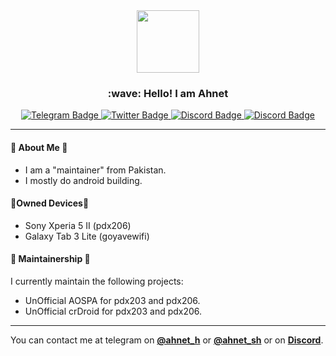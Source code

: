 <div id="header" align="center">
  <img src="https://images.weserv.nl/?url=https://i.imgur.com/fcn66H8.jpeg?v=4&h=300&w=300&fit=cover&mask=circle&maxage=7d" width="100"/>
  <h3>:wave: Hello! I am Ahnet</h3>
</div>

<div id="badges" align="center">
  <a href="https://t.me/ahnet_h">
    <img src="https://img.shields.io/badge/Telegram-0088cc?style=for-the-badge&logo=telegram&logoColor=white" alt="Telegram Badge"/>
  </a>
  <a href="https://twitter.com/ahnet_69">
    <img src="https://img.shields.io/badge/Twitter/X-000000?style=for-the-badge&logo=x&logoColor=white" alt="Twitter Badge"/>
  </a>
  <a href="https://discord.com/users/635483684719558666">
    <img src="https://img.shields.io/badge/Discord-5865F2?style=for-the-badge&logo=discord&logoColor=white" alt="Discord Badge"/>
  </a>
  <a href="https://xdaforums.com/m/captain_cookie_200.11805485">
    <img src="https://img.shields.io/badge/XDA-f59714?style=for-the-badge&logo=xdadevelopers&logoColor=white" alt="Discord Badge"/>
  </a>
</div>

---

#### 🤔 About Me 🤔
- I am a "maintainer" from Pakistan.
- I mostly do android building.

#### 📱Owned Devices📱
- Sony Xperia 5 II (pdx206)
- Galaxy Tab 3 Lite (goyavewifi)

#### 🤝 Maintainership 🤝
I currently maintain the following projects:
- UnOfficial AOSPA for pdx203 and pdx206.
- UnOfficial crDroid for pdx203 and pdx206.
---

You can contact me at telegram on **[@ahnet_h](https://t.me/ahnet_h)** or **[@ahnet_sh](https://t.me/ahnet_sh)** or on **[Discord](https://discord.com/users/635483684719558666)**.
